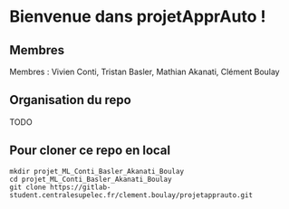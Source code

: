# Bienvenue dans projetApprAuto !

## Membres

Membres : Vivien Conti, Tristan Basler, Mathian Akanati, Clément Boulay

## Organisation du repo
TODO

## Pour cloner ce repo en local
```
mkdir projet_ML_Conti_Basler_Akanati_Boulay
cd projet_ML_Conti_Basler_Akanati_Boulay
git clone https://gitlab-student.centralesupelec.fr/clement.boulay/projetapprauto.git
```
